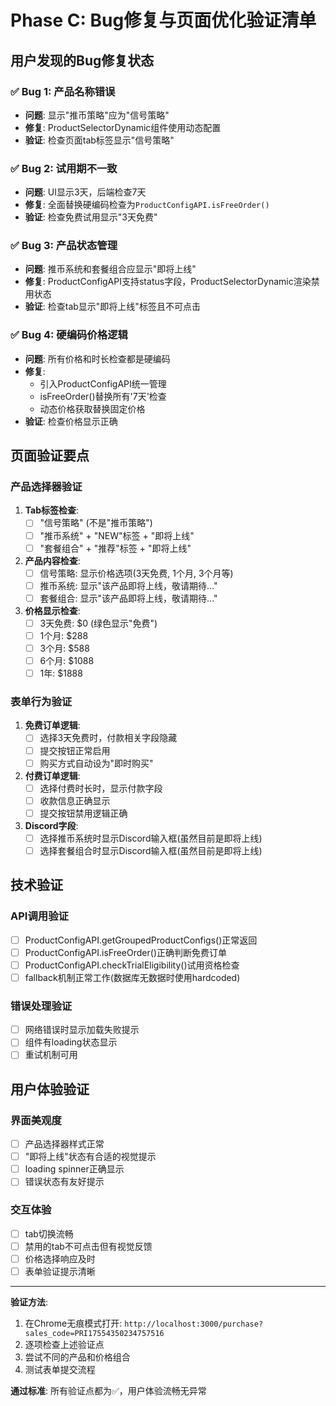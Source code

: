 # Phase C: Bug修复与页面优化验证清单

## 用户发现的Bug修复状态

### ✅ Bug 1: 产品名称错误
- **问题**: 显示"推币策略"应为"信号策略"
- **修复**: ProductSelectorDynamic组件使用动态配置
- **验证**: 检查页面tab标签显示"信号策略"

### ✅ Bug 2: 试用期不一致  
- **问题**: UI显示3天，后端检查7天
- **修复**: 全面替换硬编码检查为`ProductConfigAPI.isFreeOrder()`
- **验证**: 检查免费试用显示"3天免费"

### ✅ Bug 3: 产品状态管理
- **问题**: 推币系统和套餐组合应显示"即将上线"
- **修复**: ProductConfigAPI支持status字段，ProductSelectorDynamic渲染禁用状态
- **验证**: 检查tab显示"即将上线"标签且不可点击

### ✅ Bug 4: 硬编码价格逻辑
- **问题**: 所有价格和时长检查都是硬编码
- **修复**: 
  - 引入ProductConfigAPI统一管理
  - isFreeOrder()替换所有'7天'检查
  - 动态价格获取替换固定价格
- **验证**: 检查价格显示正确

## 页面验证要点

### 产品选择器验证
1. **Tab标签检查**:
   - [ ] "信号策略" (不是"推币策略")
   - [ ] "推币系统" + "NEW"标签 + "即将上线"
   - [ ] "套餐组合" + "推荐"标签 + "即将上线"

2. **产品内容检查**:
   - [ ] 信号策略: 显示价格选项(3天免费, 1个月, 3个月等)
   - [ ] 推币系统: 显示"该产品即将上线，敬请期待..."
   - [ ] 套餐组合: 显示"该产品即将上线，敬请期待..."

3. **价格显示检查**:
   - [ ] 3天免费: $0 (绿色显示"免费")
   - [ ] 1个月: $288
   - [ ] 3个月: $588
   - [ ] 6个月: $1088
   - [ ] 1年: $1888

### 表单行为验证
1. **免费订单逻辑**:
   - [ ] 选择3天免费时，付款相关字段隐藏
   - [ ] 提交按钮正常启用
   - [ ] 购买方式自动设为"即时购买"

2. **付费订单逻辑**:  
   - [ ] 选择付费时长时，显示付款字段
   - [ ] 收款信息正确显示
   - [ ] 提交按钮禁用逻辑正确

3. **Discord字段**:
   - [ ] 选择推币系统时显示Discord输入框(虽然目前是即将上线)
   - [ ] 选择套餐组合时显示Discord输入框(虽然目前是即将上线)

## 技术验证

### API调用验证
- [ ] ProductConfigAPI.getGroupedProductConfigs()正常返回
- [ ] ProductConfigAPI.isFreeOrder()正确判断免费订单
- [ ] ProductConfigAPI.checkTrialEligibility()试用资格检查
- [ ] fallback机制正常工作(数据库无数据时使用hardcoded)

### 错误处理验证
- [ ] 网络错误时显示加载失败提示
- [ ] 组件有loading状态显示
- [ ] 重试机制可用

## 用户体验验证

### 界面美观度
- [ ] 产品选择器样式正常
- [ ] "即将上线"状态有合适的视觉提示
- [ ] loading spinner正确显示
- [ ] 错误状态有友好提示

### 交互体验
- [ ] tab切换流畅
- [ ] 禁用的tab不可点击但有视觉反馈
- [ ] 价格选择响应及时
- [ ] 表单验证提示清晰

---

**验证方法**:
1. 在Chrome无痕模式打开: `http://localhost:3000/purchase?sales_code=PRI17554350234757516`
2. 逐项检查上述验证点
3. 尝试不同的产品和价格组合
4. 测试表单提交流程

**通过标准**: 所有验证点都为✅，用户体验流畅无异常